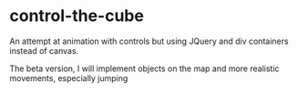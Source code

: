# control-the-cube

An attempt at animation with controls but using JQuery and div containers instead of canvas.

The beta version, I will implement objects on the map and more realistic movements, especially jumping
